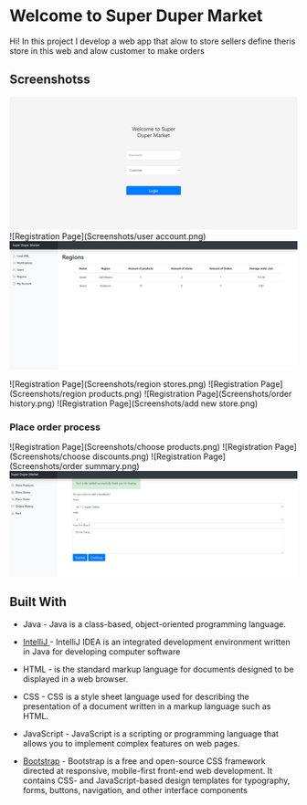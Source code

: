 ﻿# Welcome to Super Duper Market
Hi!
In this project I develop a web app that alow to store sellers define 
theris store in this web and alow customer to make orders

## Screenshotss


![Registration Page](Screenshots/login.png)
![Registration Page](Screenshots/user account.png)
![Registration Page](Screenshots/regions.png)

![Registration Page](Screenshots/region stores.png)
![Registration Page](Screenshots/region products.png)
![Registration Page](Screenshots/order history.png)
![Registration Page](Screenshots/add new store.png)

### Place order process
![Registration Page](Screenshots/choose products.png)
![Registration Page](Screenshots/choose discounts.png)
![Registration Page](Screenshots/order summary.png)
![Registration Page](Screenshots/feedback.png)


## Built With

* Java - Java is a class-based, object-oriented programming language.
* [IntelliJ ](https://www.jetbrains.com/idea/) - IntelliJ IDEA is an integrated development environment written in Java for developing computer software

* HTML -  is the standard markup language for documents designed to be displayed in a web browser.
* CSS - CSS is a style sheet language used for describing the presentation of a document written in a markup language such as HTML.
* JavaScript  - JavaScript is a scripting or programming language that allows you to implement complex features on web pages.
* [Bootstrap](https://getbootstrap.com/) - Bootstrap is a free and open-source CSS framework directed at responsive, mobile-first front-end web development. It contains CSS- and JavaScript-based design templates for typography, forms, buttons, navigation, and other interface components


```
